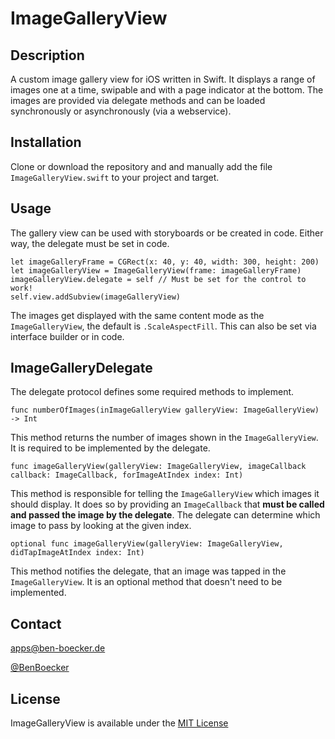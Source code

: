 # ImageGalleryView

## Description

A custom image gallery view for iOS written in Swift. It displays a range of images one at a time, swipable and with a page indicator at the bottom. The images are provided via delegate methods and can be loaded synchronously or asynchronously (via a webservice).

## Installation

Clone or download the repository and and manually add the file `ImageGalleryView.swift` to your project and target.

## Usage

The gallery view can be used with storyboards or be created in code. Either way, the delegate must be set in code.

```
let imageGalleryFrame = CGRect(x: 40, y: 40, width: 300, height: 200)
let imageGalleryView = ImageGalleryView(frame: imageGalleryFrame)
imageGalleryView.delegate = self // Must be set for the control to work!
self.view.addSubview(imageGalleryView)
```

The images get displayed with the same content mode as the `ImageGalleryView`, the default is `.ScaleAspectFill`. This can also be set via interface builder or in code.


## ImageGalleryDelegate

The delegate protocol defines some required methods to implement.

`func numberOfImages(inImageGalleryView galleryView: ImageGalleryView) -> Int`

This method returns the number of images shown in the `ImageGalleryView`. It is required to be implemented by the delegate.

`func imageGalleryView(galleryView: ImageGalleryView, imageCallback callback: ImageCallback, forImageAtIndex index: Int)`

This method is responsible for telling the `ImageGalleryView` which images it should display. It does so by providing an `ImageCallback` that **must be called and passed the image by the delegate**. The delegate can determine which image to pass by looking at the given index.

`optional func imageGalleryView(galleryView: ImageGalleryView, didTapImageAtIndex index: Int)`

This method notifies the delegate, that an image was tapped in the `ImageGalleryView`. It is an optional method that doesn't need to be implemented.

## Contact

[apps@ben-boecker.de](mailto:apps@ben-boecker.de)  

[@BenBoecker](https://twitter.com/BenBoecker)

## License

ImageGalleryView is available under the [MIT License](https://github.com/bennibrightside/ImageGalleryView/blob/master/LICENSE)